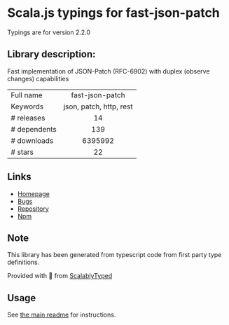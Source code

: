 
# Scala.js typings for fast-json-patch

Typings are for version 2.2.0

## Library description:
Fast implementation of JSON-Patch (RFC-6902) with duplex (observe changes) capabilities

|                    |                 |
| ------------------ | :-------------: |
| Full name          | fast-json-patch |
| Keywords           | json, patch, http, rest |
| # releases         | 14 |
| # dependents       | 139 |
| # downloads        | 6395992 |
| # stars            | 22 |

## Links
- [Homepage](https://github.com/Starcounter-Jack/JSON-Patch)
- [Bugs](https://github.com/Starcounter-Jack/JSON-Patch/issues)
- [Repository](https://github.com/Starcounter-Jack/JSON-Patch)
- [Npm](https://www.npmjs.com/package/fast-json-patch)
    


## Note
This library has been generated from typescript code from first party type definitions.

Provided with :purple_heart: from [ScalablyTyped](https://github.com/oyvindberg/ScalablyTyped)

## Usage
See [the main readme](../../readme.md) for instructions.


